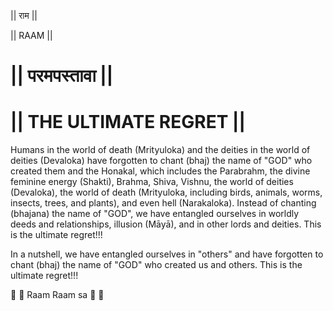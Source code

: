 || राम ||

|| RAAM ||

# || परमपस्तावा ||
# || THE ULTIMATE REGRET ||

Humans in the world of death (Mrityuloka) and the deities in the world of deities (Devaloka) have forgotten to chant (bhaj) the name of "GOD" who created them and the Honakal, which includes the Parabrahm, the divine feminine energy (Shakti), Brahma, Shiva, Vishnu, the world of deities (Devaloka), the world of death (Mrityuloka, including birds, animals, worms, insects, trees, and plants), and even hell (Narakaloka). Instead of chanting (bhajana) the name of "GOD", we have entangled ourselves in worldly deeds and relationships, illusion (Māyā), and in other lords and deities. This is the ultimate regret!!!

In a nutshell, we have entangled ourselves in "others" and have forgotten to chant (bhaj) the name of "GOD" who created us and others. This is the ultimate regret!!!


🙏 🌹 Raam Raam sa 🌹 🙏
